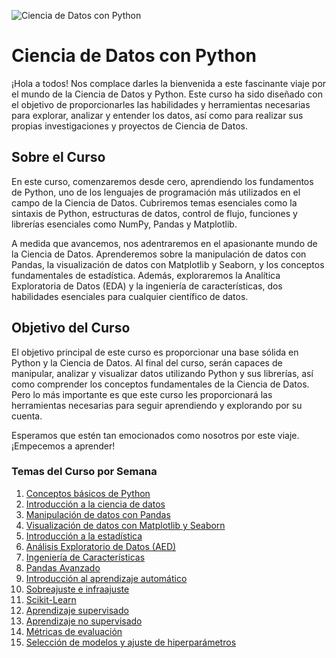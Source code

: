 ![Ciencia de Datos con Python](https://bafybeid5rbkyjz3p26xtmok5fuo4wyhbwzibpw7vnwb2w33clhyoac2vfq.ipfs.w3s.link/datascience.jpg)

# Ciencia de Datos con Python
¡Hola a todos! Nos complace darles la bienvenida a este fascinante viaje por el mundo de la Ciencia de Datos y Python. Este curso ha sido diseñado con el objetivo de proporcionarles las habilidades y herramientas necesarias para explorar, analizar y entender los datos, así como para realizar sus propias investigaciones y proyectos de Ciencia de Datos.

## Sobre el Curso
En este curso, comenzaremos desde cero, aprendiendo los fundamentos de Python, uno de los lenguajes de programación más utilizados en el campo de la Ciencia de Datos. Cubriremos temas esenciales como la sintaxis de Python, estructuras de datos, control de flujo, funciones y librerías esenciales como NumPy, Pandas y Matplotlib.

A medida que avancemos, nos adentraremos en el apasionante mundo de la Ciencia de Datos. Aprenderemos sobre la manipulación de datos con Pandas, la visualización de datos con Matplotlib y Seaborn, y los conceptos fundamentales de estadística. Además, exploraremos la Analítica Exploratoria de Datos (EDA) y la ingeniería de características, dos habilidades esenciales para cualquier científico de datos.

## Objetivo del Curso
El objetivo principal de este curso es proporcionar una base sólida en Python y la Ciencia de Datos. Al final del curso, serán capaces de manipular, analizar y visualizar datos utilizando Python y sus librerías, así como comprender los conceptos fundamentales de la Ciencia de Datos. Pero lo más importante es que este curso les proporcionará las herramientas necesarias para seguir aprendiendo y explorando por su cuenta.

Esperamos que estén tan emocionados como nosotros por este viaje. ¡Empecemos a aprender!

### Temas del Curso por Semana
1. [Conceptos básicos de Python](1%29%20Programacion%20Python/README.md)
2. [Introducción a la ciencia de datos](2%29%20Introduccion%20a%20la%20Ciencia%20de%20Datos/README.md)
3. [Manipulación de datos con Pandas](3%29%20Manipulacion%20de%20Datos%20con%20Pandas/README.md)
4. [Visualización de datos con Matplotlib y Seaborn](4%29%20Visualizacion%20de%20Datos/README.md)
5. [Introducción a la estadística](5%29%20Introduccion%20a%20Estadistica/README.md)
6. [Análisis Exploratorio de Datos (AED)](6%29%20Analisis%20Exploratorio%20de%20Datos/README.md)
7. [Ingeniería de Características](7%29%20Ingenieria%20de%20Caracteristicas/README.md)
8. [Pandas Avanzado](8%29%20Pandas%20Avanzado/README.md)
9. [Introducción al aprendizaje automático](9%29%20Introduccion%20a%20Aprendizaje%20Automatico/README.md)
10. [Sobreajuste e infraajuste](10%29%20Sobreajuste%20e%20infraajste/README.md)
11. [Scikit-Learn](11%29%20Scikit-Learn/README.md)
12. [Aprendizaje supervisado](12%29%20Aprendizaje%20Supervisado/README.md)
13. [Aprendizaje no supervisado](13%29%20Aprendizaje%20No%20Supervisado/README.md)
14. [Métricas de evaluación](14%29%20Metricas%20de%20Evaluacion/README.md)
15. [Selección de modelos y ajuste de hiperparámetros](15%29%20Seleccion%20de%20Modelos%20e%20Hiperparametros/README.md)